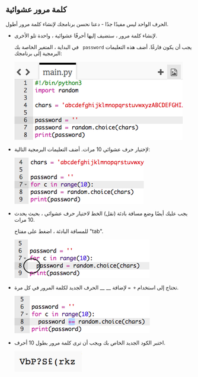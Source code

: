 ## كلمة مرور عشوائية

الحرف الواحد ليس مفيدًا جدًا - دعنا نحسن برنامجك لإنشاء كلمة مرور أطول.



+ لإنشاء كلمة مرور ، ستضيف إليها أحرفًا عشوائية ، واحدة تلو الأخرى.

    في البداية ، المتغير الخاصة بك ` password` يجب أن يكون فارغًا. أضف هذه التعليمات البرمجية إلى برنامجك:

    ![لقطة الشاشة](images/passwords-empty.png)

+ لإختيار حرف عشوائي 10 مرات. أضف التعليمات البرمجية التالية:

    ![لقطة شاشة](images/passwords-repeat.png)

+ يجب عليك أيضًا وضع مسافة بادئة (نقل) الخط لاختيار حرف عشوائي ، بحيث يحدث 10 مرات.

    للمسافة البادئة ، اضغط على مفتاح "tab".

    ![لقطة الشاشة](images/passwords-indent.png)

+ تحتاج إلى استخدام ` + = ` لإضافة __ __ الحرف الجديد لكلمة المرور في كل مرة.

    ![لقطة للشاشة](images/passwords-add.png)

+ اختبر الكود الجديد الخاص بك ويجب أن ترى كلمة مرور بطول 10 أحرف.

    ![لقطة الشاشة](images/passwords-10-test.png)



